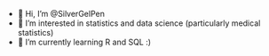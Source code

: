 - 👋 Hi, I’m @SilverGelPen
- 👀 I’m interested in statistics and data science (particularly medical statistics)
- 🌱 I’m currently learning R and SQL :)


